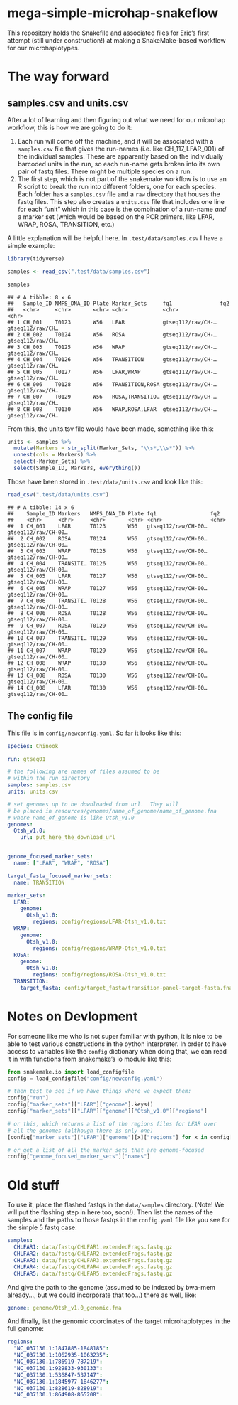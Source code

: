 mega-simple-microhap-snakeflow
================

This repository holds the Snakefile and associated files for Eric’s
first attempt (still under construction\!) at making a SnakeMake-based
workflow for our microhaplotypes.

# The way forward

## samples.csv and units.csv

After a lot of learning and then figuring out what we need for our
microhap workflow, this is how we are going to do it:

1.  Each run will come off the machine, and it will be associated with a
    `samples.csv` file that gives the run-names (i.e. like
    CH\_117\_LFAR\_001) of the individual samples. These are apparently
    based on the individually barcoded units in the run, so each
    run-name gets broken into its own pair of fastq files. There might
    be multiple species on a run.
2.  The first step, which is not part of the snakemake workflow is to
    use an R script to break the run into different folders, one for
    each species. Each folder has a `samples.csv` file and a `raw`
    directory that houses the fastq files. This step also creates a
    `units.csv` file that includes one line for each “unit” which in
    this case is the combination of a run-name *and* a marker set (which
    would be based on the PCR primers, like LFAR, WRAP, ROSA,
    TRANSITION, etc.)

A little explanation will be helpful here. In `.test/data/samples.csv` I
have a simple example:

``` r
library(tidyverse)

samples <- read_csv(".test/data/samples.csv")

samples
```

    ## # A tibble: 8 x 6
    ##   Sample_ID NMFS_DNA_ID Plate Marker_Sets     fq1               fq2             
    ##   <chr>     <chr>       <chr> <chr>           <chr>             <chr>           
    ## 1 CH_001    T0123       W56   LFAR            gtseq112/raw/CH-… gtseq112/raw/CH…
    ## 2 CH_002    T0124       W56   ROSA            gtseq112/raw/CH-… gtseq112/raw/CH…
    ## 3 CH_003    T0125       W56   WRAP            gtseq112/raw/CH-… gtseq112/raw/CH…
    ## 4 CH_004    T0126       W56   TRANSITION      gtseq112/raw/CH-… gtseq112/raw/CH…
    ## 5 CH_005    T0127       W56   LFAR,WRAP       gtseq112/raw/CH-… gtseq112/raw/CH…
    ## 6 CH_006    T0128       W56   TRANSITION,ROSA gtseq112/raw/CH-… gtseq112/raw/CH…
    ## 7 CH_007    T0129       W56   ROSA,TRANSITIO… gtseq112/raw/CH-… gtseq112/raw/CH…
    ## 8 CH_008    T0130       W56   WRAP,ROSA,LFAR  gtseq112/raw/CH-… gtseq112/raw/CH…

From this, the units.tsv file would have been made, something like this:

``` r
units <- samples %>%
  mutate(Markers = str_split(Marker_Sets, "\\s*,\\s*")) %>%
  unnest(cols = Markers) %>%
  select(-Marker_Sets) %>%
  select(Sample_ID, Markers, everything())
```

Those have been stored in `.test/data/units.csv` and look like this:

``` r
read_csv(".test/data/units.csv")
```

    ## # A tibble: 14 x 6
    ##    Sample_ID Markers   NMFS_DNA_ID Plate fq1                 fq2                
    ##    <chr>     <chr>     <chr>       <chr> <chr>               <chr>              
    ##  1 CH_001    LFAR      T0123       W56   gtseq112/raw/CH-00… gtseq112/raw/CH-00…
    ##  2 CH_002    ROSA      T0124       W56   gtseq112/raw/CH-00… gtseq112/raw/CH-00…
    ##  3 CH_003    WRAP      T0125       W56   gtseq112/raw/CH-00… gtseq112/raw/CH-00…
    ##  4 CH_004    TRANSITI… T0126       W56   gtseq112/raw/CH-00… gtseq112/raw/CH-00…
    ##  5 CH_005    LFAR      T0127       W56   gtseq112/raw/CH-00… gtseq112/raw/CH-00…
    ##  6 CH_005    WRAP      T0127       W56   gtseq112/raw/CH-00… gtseq112/raw/CH-00…
    ##  7 CH_006    TRANSITI… T0128       W56   gtseq112/raw/CH-00… gtseq112/raw/CH-00…
    ##  8 CH_006    ROSA      T0128       W56   gtseq112/raw/CH-00… gtseq112/raw/CH-00…
    ##  9 CH_007    ROSA      T0129       W56   gtseq112/raw/CH-00… gtseq112/raw/CH-00…
    ## 10 CH_007    TRANSITI… T0129       W56   gtseq112/raw/CH-00… gtseq112/raw/CH-00…
    ## 11 CH_007    WRAP      T0129       W56   gtseq112/raw/CH-00… gtseq112/raw/CH-00…
    ## 12 CH_008    WRAP      T0130       W56   gtseq112/raw/CH-00… gtseq112/raw/CH-00…
    ## 13 CH_008    ROSA      T0130       W56   gtseq112/raw/CH-00… gtseq112/raw/CH-00…
    ## 14 CH_008    LFAR      T0130       W56   gtseq112/raw/CH-00… gtseq112/raw/CH-00…

## The config file

This file is in `config/newconfig.yaml`. So far it looks like this:

``` yaml
species: Chinook

run: gtseq01

# the following are names of files assumed to be
# within the run directory
samples: samples.csv
units: units.csv

# set genomes up to be downloaded from url.  They will
# be placed in resources/genomes/name_of_genome/name_of_genome.fna
# where name_of_genome is like Otsh_v1.0
genomes:
  Otsh_v1.0:
    url: put_here_the_download_url


genome_focused_marker_sets:
  name: ["LFAR", "WRAP", "ROSA"]

target_fasta_focused_marker_sets:
  name: TRANSITION

marker_sets:
  LFAR:
    genome:
      Otsh_v1.0:
        regions: config/regions/LFAR-Otsh_v1.0.txt
  WRAP:
    genome:
      Otsh_v1.0:
        regions: config/regions/WRAP-Otsh_v1.0.txt
  ROSA:
    genome:
      Otsh_v1.0:
        regions: config/regions/ROSA-Otsh_v1.0.txt
  TRANSITION:
    target_fasta: config/target_fasta/transition-panel-target-fasta.fna

```

# Notes on Devlopment

For someone like me who is not super familiar with python, it is nice to
be able to test various constructions in the python interpreter. In
order to have access to variables like the `config` dictionary when
doing that, we can read it in with functions from snakemake’s io module
like this:

``` python
from snakemake.io import load_configfile
config = load_configfile("config/newconfig.yaml")

# then test to see if we have things where we expect them:
config["run"]
config["marker_sets"]["LFAR"]["genome"].keys()
config["marker_sets"]["LFAR"]["genome"]["Otsh_v1.0"]["regions"]

# or this, which returns a list of the regions files for LFAR over
# all the genomes (although there is only one)
[config["marker_sets"]["LFAR"]["genome"][x]["regions"] for x in config["marker_sets"]["LFAR"]["genome"].keys()]

# or get a list of all the marker sets that are genome-focused
config["genome_focused_marker_sets"]["names"]
```

# Old stuff

To use it, place the flashed fastqs in the `data/samples` directory.
(Note\! We will put the flashing step in here too, soon\!). Then list
the names of the samples and the paths to those fastqs in the
`config.yaml` file like you see for the simple 5 fastq case:

``` yaml
samples:
  CHLFAR1: data/fastq/CHLFAR1.extendedFrags.fastq.gz
  CHLFAR2: data/fastq/CHLFAR2.extendedFrags.fastq.gz
  CHLFAR3: data/fastq/CHLFAR3.extendedFrags.fastq.gz
  CHLFAR4: data/fastq/CHLFAR4.extendedFrags.fastq.gz
  CHLFAR5: data/fastq/CHLFAR5.extendedFrags.fastq.gz
```

And give the path to the genome (assumed to be indexed by bwa-mem
already…, but we could incorporate that too…) there as well, like:

``` yaml
genome: genome/Otsh_v1.0_genomic.fna
```

And finally, list the genomic coordinates of the target microhaplotypes
in the full genome:

``` yaml
regions:
  "NC_037130.1:1847885-1848185":
  "NC_037130.1:1062935-1063235":
  "NC_037130.1:786919-787219":
  "NC_037130.1:929833-930133":
  "NC_037130.1:536847-537147":
  "NC_037130.1:1845977-1846277":
  "NC_037130.1:828619-828919":
  "NC_037130.1:864908-865208":
```
